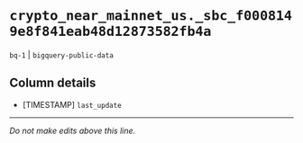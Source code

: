 # `crypto_near_mainnet_us._sbc_f0008149e8f841eab48d12873582fb4a`
`bq-1` | `bigquery-public-data`

## Column details
* [TIMESTAMP] `last_update`

-------------------------------------------------------------------------------
*Do not make edits above this line.*
